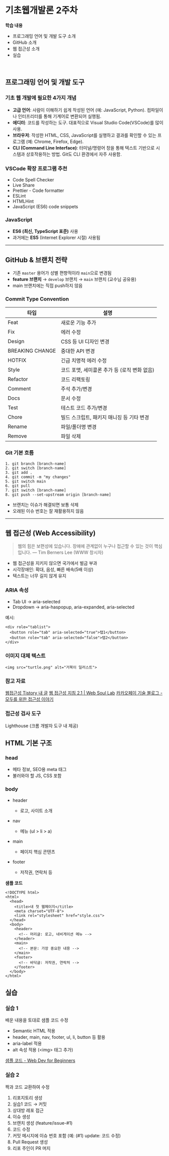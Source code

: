 # 기초웹개발론 2주차

**학습 내용**
- 프로그래밍 언어 및 개발 도구 소개
- GitHub 소개
- 웹 접근성 소개
- 실습
<br>

## 프로그래밍 언어 및 개발 도구

### 기초 웹 개발에 필요한 4가지 개념
- **고급 언어**: 사람이 이해하기 쉽게 작성된 언어 (예: JavaScript, Python). 컴파일이나 인터프리터를 통해 기계어로 변환되어 실행됨.
- **에디터**: 코드를 작성하는 도구. 대표적으로 Visual Studio Code(VSCode)를 많이 사용.
- **브라우저**: 작성한 HTML, CSS, JavaScript를 실행하고 결과를 확인할 수 있는 프로그램 (예: Chrome, Firefox, Edge).
- **CLI (Command Line Interface)**: 터미널/명령어 창을 통해 텍스트 기반으로 시스템과 상호작용하는 방법. Git도 CLI 환경에서 자주 사용함.

### VSCode 확장 프로그램 추천
- Code Spell Checker  
- Live Share  
- Prettier - Code formatter  
- ESLint  
- HTMLHint  
- JavaScript (ES6) code snippets  

### JavaScript
- **ES6 (최신, TypeScript 표준)** 사용
- 과거에는 **ES5** (Internet Explorer 시절) 사용됨

---

## GitHub & 브랜치 전략

- 기존 `master` 용어가 성별 편향적이라 `main`으로 변경됨
- **feature 브랜치** → `develop` 브랜치 → `main` 브랜치 (교수님 공유용)
- main 브랜치에는 직접 push하지 않음

### Commit Type Convention

| 타입 | 설명 |
| --- | --- |
| Feat | 새로운 기능 추가 |
| Fix | 에러 수정 |
| Design | CSS 등 UI 디자인 변경 |
| BREAKING CHANGE | 중대한 API 변경 |
| HOTFIX | 긴급 치명적 에러 수정 |
| Style | 코드 포맷, 세미콜론 추가 등 (로직 변화 없음) |
| Refactor | 코드 리팩토링 |
| Comment | 주석 추가/변경 |
| Docs | 문서 수정 |
| Test | 테스트 코드 추가/변경 |
| Chore | 빌드 스크립트, 패키지 매니징 등 기타 변경 |
| Rename | 파일/폴더명 변경 |
| Remove | 파일 삭제 |

### Git 기본 흐름
```
1. git branch [branch-name]
2. git switch [branch-name]
3. git add .
4. git commit -m "my changes"
5. git switch main
6. git pull
7. git switch [branch-name]
8. git push --set-upstream origin [branch-name]
```

+ 브랜치는 이슈가 해결되면 보통 삭제
+ 오래된 이슈 번호는 잘 재활용하지 않음

---

## 웹 접근성 (Web Accessibility)
>웹의 힘은 보편성에 있습니다.
장애에 관계없이 누구나 접근할 수 있는 것이 핵심입니다.
— Tim Berners Lee (WWW 창시자)


+ 웹 접근성을 지키지 않으면 국가에서 벌금 부과
+ 시각장애인: 확대, 음성, 빠른 배속(5배 이상)
+ 텍스트는 너무 길지 않게 유지

### ARIA 속성

+ Tab UI → aria-selected
+ Dropdown → aria-haspopup, aria-expanded, aria-selected

예시:
```
<div role="tablist">
  <button role="tab" aria-selected="true">탭1</button>
  <button role="tab" aria-selected="false">탭2</button>
</div>
```

### 이미지 대체 텍스트
```
<img src="turtle.png" alt="거북이 일러스트">
```

### 참고 자료

[웹접근성 Tistory 내 글](https://nireyerin.tistory.com/entry/%EC%9B%B9-%EC%A0%91%EA%B7%BC%EC%84%B1Web-Accessibility)
[웹 접근성 지침 2.1 | Web Soul Lab](http://www.websoul.co.kr/accessibility/WA_guide21.asp)
[카카오페이 기술 블로그 - 모두를 위한 접근성 이야기](https://tech.kakaopay.com/post/accessibility-stories-for-everyone/)


### 접근성 검사 도구
Lighthouse (크롬 개발자 도구 내 제공)

## HTML 기본 구조
### head
+ 메타 정보, SEO용 meta 태그
+ 불러와야 할 JS, CSS 포함

### body

+ header
    + 로고, 사이트 소개
+ nav
    + 메뉴 (ul > li > a)

+ main
    + 페이지 핵심 콘텐츠

+ footer
    + 저작권, 연락처 등

**샘플 코드**
```
<!DOCTYPE html>
<html>
  <head>
    <title>내 첫 웹페이지</title>
    <meta charset="UTF-8">
    <link rel="stylesheet" href="style.css">
  </head>
  <body>
    <header>
      <!-- 머리글: 로고, 네비게이션 메뉴 -->
    </header>
    <main>
      <!-- 본문: 가장 중요한 내용 -->
    </main>
    <footer>
      <!-- 바닥글: 저작권, 연락처 -->
    </footer>
  </body>
</html>
```
## 실습

### 실습 1
배운 내용을 토대로 샘플 코드 수정
+ Semantic HTML 적용
+ header, main, nav, footer, ul, li, button 등 활용
+ aria-label 적용
+ alt 속성 적용 (\<img> 태그 추가)

[샘플 코드 - Web Dev for Beginners](https://microsoft.github.io/Web-Dev-For-Beginners/#/1-getting-started-lessons/3-accessibility/README?id=%F0%9F%9A%80-challenge)


### 실습 2
짝과 코드 교환하여 수정
1.  리포지토리 생성
2. 실습1 코드 → 커밋
3. 상대방 레포 접근
4. 이슈 생성
5. 브랜치 생성 (feature/issue-#1)
6. 코드 수정
7. 커밋 메시지에 이슈 번호 포함 (예: (#1) update: 코드 수정)
8. Pull Request 생성
9. 리포 주인이 PR 머지

